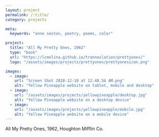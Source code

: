 ```yaml
---
layout: project
permalink: /:title/
category: projects

meta:
  keywords: "anne sexton, poetry, poems, color"

project:
  title: "All My Pretty Ones, 1962"
  type: "book"
  url: "https://lcmolina.github.io/tranneslation/prettyones/"
  logo: "/assets/images/projects/prettyones/prettyonesicon.png"

images:
  - image:
    url: "Screen Shot 2018-12-10 at 12.48.54 AM.png"
    alt: "Yellow Pineapple website on tablet, mobile and desktop"
  - image:
    url: "/assets/images/projects/yellowpineapple/desktop.jpg"
    alt: "Yellow Pineapple website on a desktop device"
  - image:
    url: "/assets/images/projects/yellowpineapple/mobile.jpg"
    alt: "Yellow Pineapple website on a mobile device"
---
```

<p>All My Pretty Ones, 1962, Houghton Mifflin Co.</p>
